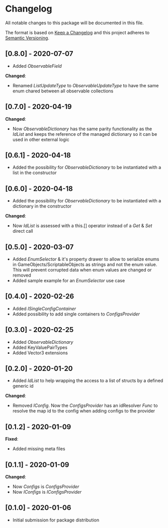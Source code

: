 # Changelog
All notable changes to this package will be documented in this file.

The format is based on [Keep a Changelog](http://keepachangelog.com/en/1.0.0/)
and this project adheres to [Semantic Versioning](http://semver.org/spec/v2.0.0.html).

## [0.8.0] - 2020-07-07

- Added *ObservableField*

**Changed**: 
- Renamed *ListUpdateType* to *ObservableUpdateType* to have the same enum chared between all observable collections

## [0.7.0] - 2020-04-19

**Changed**: 
- Now *ObservableDictionary* has the same parity functionality as the *IdList* and keeps the reference of the managed dictionary so it can be used in other external logic

## [0.6.1] - 2020-04-18

- Added the possibility for *ObservableDictionary* to be instantiated with a list in the constructor

## [0.6.0] - 2020-04-18

- Added the possibility for *ObservableDictionary* to be instantiated with a dictionary in the constructor

**Changed**: 
- Now *IdList* is assessed with a this.[] operator instead of a *Get* & *Set* direct call

## [0.5.0] - 2020-03-07

- Added *EnumSelector<T>* & it's property drawer to allow to serialize enums in GameObjects/ScriptableObjects as strings and not the enum value. This will prevent corrupted data when enum values are changed or removed
- Added sample example for an *EnumSelector<T>* use case

## [0.4.0] - 2020-02-26

- Added *ISingleConfigContainer*
- Added possibility to add single containers to *ConfigsProvider*

## [0.3.0] - 2020-02-25

- Added *ObservableDictionary*
- Added KeyValuePairTypes
- Added Vector3 extensions

## [0.2.0] - 2020-01-20

- Added *IdList* to help wrapping the access to a list of structs by a defined generic id

**Changed**: 
- Removed *IConfig*. Now the *ConfigsProvider* has an idResolver *Func* to resolve the map id to the config when adding configs to the provider

## [0.1.2] - 2020-01-09

**Fixed**: 
- Added missing meta files

## [0.1.1] - 2020-01-09

**Changed**: 
- Now *Configs* is *ConfigsProvider*
- Now *IConfigs* is *IConfigsProvider*

## [0.1.0] - 2020-01-06

- Initial submission for package distribution
